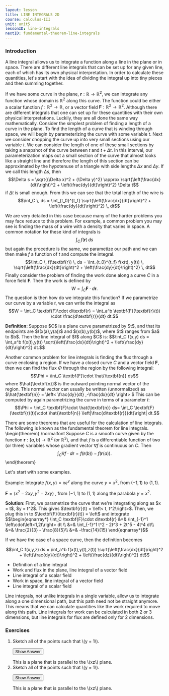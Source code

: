 ```yaml
---
layout: lesson
title: LINE INTEGRALS 2D
course: calculus-III
unit: unit5
lessonID: line-integrals
nextID: fundamental-theorem-line-integrals
---
```


### Introduction

A line integral allows us to integrate a function along a line in the plane or in space. There are different line integrals that can be set up for any given line, each of which has its own physical interpretation. In order to calculate these quantities, let's start with the idea of dividing the integral up into tiny pieces and then summing together.

If we have some curve in the plane, $\textbf{r} : \mathbb{R} \to \mathbb{R}^2$, we can integrate any function whose domain is $\mathbb{R}^2$ along this curve. The function could be either a scalar function $f : \mathbb{R}^2 \to \mathbb{R}$, or a vector field $\textbf{F} : \mathbb{R}^2 \to \mathbb{R}^2$. Although there are different integrals that one can set up for these quantities with their own physical interpretations. Luckily, they are all done the same way mathematically. Consider the simplest problem of finding a length of a curve in the plane. To find the length of a curve that is winding through space, we will begin by parameterizing the curve with some variable $t$. Next we consider chopping the curve up into very small sections using our variable $t$. We can consider the length of one of these small sections by taking a snapshot of the curve between $t$ and $t + \Delta t$. In this interval, our parameterization maps out a small section of the curve that almost looks like a straight line and therefore the length of this section can be approximated by the hypotenuse of a triangle with side lengths $\Delta x$ and $\Delta y$. If we call this length $\Delta s$, then $$\Delta s = \sqrt{(\Delta x)^2 + (\Delta y)^2} \approx \sqrt{\left(\frac{dx}{dt}\right)^2 + \left(\frac{dy}{dt}\right)^2} \Delta t$$ if $\Delta t$ is small enough. From this we can see that the total length of the wire is $$\int_C \, ds = \int_{t_0}^{t_f} \sqrt{\left(\frac{dx}{dt}\right)^2 + \left(\frac{dy}{dt}\right)^2} \, dt$$    

We are very detailed in this case because many of the harder problems you may face reduce to this problem. For example, a common problem you may see is finding the mass of a wire with a density that varies in space. A common notation for these kind of integrals is $$\int_C \, f(\textbf{r}) \, ds$$ but again the procedure is the same, we parametize our path and we can then make $f$ a function of $t$ and compute the integral. $$\int_C \, f(\textbf{r}) \, ds = \int_{t_0}^{t_f} f(x(t), y(t)) \, \sqrt{\left(\frac{dx}{dt}\right)^2 + \left(\frac{dy}{dt}\right)^2} \, dt$$
Finally consider the problem of finding the work done along a curve $C$ in a force field $\textbf{F}$. Then the work is defined by
$$W = \int_C \textbf{F}\cdot d\textbf{r}.$$
The question is then how do we integrate this function? If we parametrize our curve by a variable $t$, we can write the integral as
$$W = \int_C \textbf{F}\cdot d\textbf{r} = \int_a^b \textbf{F}(\textbf{r}(t)) \cdot \frac{d\textbf{r}}{dt} dt.$$    

<div class="definition">
<b> Definition: </b>Suppose $C$ is a plane curve parametrized by $t$, and that its endpoints are $((x(a),y(a))$ and $(x(b),y(b))$, where $t$ ranges from $a$ to $b$. Then the line integral of $f$ along $C$ is:
    $$\int_C f(x,y) ds = \int_a^b f(x(t),y(t)) \sqrt{\left(\frac{dx}{dt}\right)^2 + \left(\frac{dy}{dt}\right)^2} dt.$$
</div>

Another common problem for line integrals is finding the flux through a curve enclosing a region. If we have a closed curve $C$ and a vector field $\textbf{F}$, then we can find the flux $\Phi$ through the region by the following integral:
$$\Phi = \int_C  \textbf{F}\cdot \hat{\textbf{n}} ds$$
where $\hat{\textbf{n}}$ is the outward pointing normal vector of the region. This normal vector can usually be written (unnormalized) as $\hat{\textbf{n}} = \left< \frac{dy}{dt} ,-\frac{dx}{dt} \right> $ This can be computed by again parametrizing the curve in terms of a parameter $t$:
$$\Phi = \int_C  \textbf{F}\cdot \hat{\textbf{n}} ds= \int_C \textbf{F}(\textbf{r}(t))\cdot \hat{\textbf{n}} \left|\frac{d\textbf{r}}{dt}\right| dt.$$

There are some theorems that are useful for the calculation of line integrals. The following is known as the fundamental theorem for line integrals.
\begin{theorem} \normalfont
Suppose $C$ is a smooth curve given by the function $\textbf{r} : [a,b] \to \mathbb{R}^2$ (or $\mathbb{R}^3$), and that $f$ is a differentiable function of two (or three) variables whose gradient vector $\nabla f$ is continuous on $C$. Then
$$\int_C \nabla f \cdot d\textbf{r} = f(\textbf{r}(b)) - f(\textbf{r}(a)).$$
\end{theorem}

Let's start with some examples.

Example: Integrate $f(x,y) = xe^y$ along the curve $y = x^2$, from $(-1,1)$ to $(1,1)$.


<div class="example>
<b> Example: </b>

Calculate the line integral of the vector field $\textbf{F} = \left<x^2-2xy, y^2-2xy\right>$ , from $(-1,1)$ to $(1,1)$ along the parabola $y = x^2$.

<div class="exampleSolution">
<b> Solution: </b>
First, we parametrize the curve that we're integrating along as $x = t$, $y = t^2$. This gives $\textbf{r}(t) = \left< t, t^2\right>$. Then, we plug this in to $\textbf{F}(\textbf{r}(t)) = \left<t^2 - 2t^3,t^4 - 2t^3\right>$ and integrate
$$\begin{eqnarray*}
\int_C \textbf{F}\cdot d\textbf{r} &=& \int_{-1}^1 \left<t^2 - 2t^3, t^4 - 2t^3\right>\cdot\left<1,2t\right> dt \\
&=& \int_{-1}^1 t^2 - 2t^3 + 2t^5 - 4t^4 dt\\
&=& \frac{2}{3} - \frac{8}{5}\\
&=& -\frac{14}{15}
\end{eqnarray*}$$
</div>
</div>














If we have the case of a space curve, then the definition becomes

$$\int_C f(x,y,z) ds = \int_a^b f(x(t),y(t),z(t)) \sqrt{\left(\frac{dx}{dt}\right)^2 + \left(\frac{dy}{dt}\right)^2 + \left(\frac{dz}{dt}\right)^2} dt$$




- Definition of a line integral
- Work and flux in the plane, line integral of a vector field
- Line integral of a scalar field
- Work in space, line integral of a vector field
- Line integral of a scalar field

Line integrals, not unlike integrals in a single variable, allow us to integrate along a one dimensional path, but this path need not be straight anymore. This means that we can calculate quantities like the work required to move along this path. Line integrals for work can be calculated in both 2 or 3 dimensions, but line integrals for flux are defined only for 2 dimensions.


### Exercises

<ol>
<li> <div> Sketch all of the points such that \(y = 1\). </div>

<button onclick="myFunction('answer2')" class="answerButton">Show Answer</button>
<div  id="answer2" class="answer">
This is a plane that is parallel to the \(xz\) plane.
</div> </li>
<li> <div> Sketch all of the points such that \(y = 1\). </div>

<button onclick="myFunction('answer2')" class="answerButton">Show Answer</button>
<div  id="answer2" class="answer">
This is a plane that is parallel to the \(xz\) plane.
</div> </li>
</ol>
